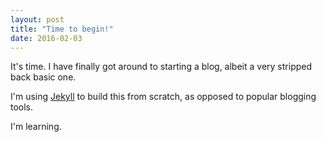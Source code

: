 ```yaml
---
layout: post
title: "Time to begin!"
date: 2016-02-03
---
```


It's time. I have finally got around to starting a blog, albeit a very stripped back basic one. 

I'm using [Jekyll](http://jekyllrb.com) to build this from scratch, as opposed to popular blogging tools. 

I'm learning.
